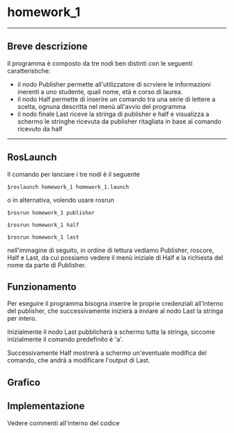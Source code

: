 # homework_1

---
## Breve descrizione
Il programma è composto da tre nodi ben distinti con le seguenti caratteristiche:
 - il nodo Publisher permette all'utilizzatore di scrviere le informazioni inerenti a uno studente, quali nome, età e corso di laurea.
 - il nodo Half permette di inserire un comando tra una serie di lettere a scelta, ognuna descritta nel menù all'avvio del programma
 - il nodo finale Last riceve la stringa di publisher e half e visualizza a schermo le stringhe  ricevuta da publisher ritagliata in base al comando ricevuto da half
 ---
## RosLaunch


Il comando per lanciare i tre nodi è il seguente 
```
$roslaunch homework_1 homework_1.launch
```
o in alternativa, volendo usare rosrun
```
$rosrun homework_1 publisher
```
```
$rosrun homework_1 half
```
```
$rosrun homework_1 last
```

nell'immagine di seguito, in ordine di lettura vediamo Publisher, roscore, Half e Last, da cui possiamo vedere il menù iniziale di Half e la richiesta del nome da parte di Publisher.


## Funzionamento

Per eseguire il programma bisogna inserire le proprie credenziali all'interno del publisher, che successivamente inizierà a inviare al nodo Last la stringa per intero.

Inizialmente il nodo Last pubblicherà a schermo tutta la stringa, siccome inizialmente il comando predefinito è 'a'. 


Successivamente Half mostrerà a schermo un'eventuale modifica del comando, che andrà a modificare l'output di Last.



## Grafico 

## Implementazione

Vedere commenti all'interno del codice
